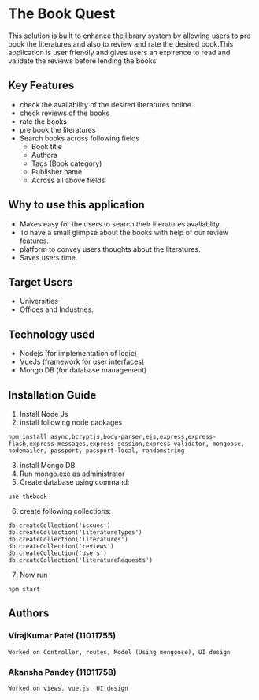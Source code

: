 # The Book Quest
This solution is built to enhance the library system by allowing users to pre book the literatures and also to review and rate the desired book.This application is user friendly and gives users an expirence to read and validate the reviews before lending the books.

## Key Features
- check the avaliability of the desired literatures online.
- check reviews of the books
- rate the books
- pre book the literatures
- Search books across following fields
    - Book title
    - Authors
    - Tags (Book category)
    - Publisher name
    - Across all above fields

## Why to use this application
- Makes easy for the users to search their literatures avaliablity.
- To have a small glimpse about the books with help of our review features.
- platform to convey users thoughts about the literatures.
- Saves users time.

## Target Users
- Universities
- Offices and Industries.

## Technology used
- Nodejs (for implementation of logic)
- VueJs (framework for user interfaces)
- Mongo DB (for database management)

## Installation Guide
1. Install Node Js
2. install following node packages
```
npm install async,bcryptjs,body-parser,ejs,express,express-flash,express-messages,express-session,express-validator, mongoose,     
nodemailer, passport, passport-local, randomstring
```
3. install Mongo DB
4. Run mongo.exe as administrator
5. Create database using command:
```
use thebook
```
6. create following collections:
```
db.createCollection('issues')
db.createCollection('literatureTypes')
db.createCollection('literatures')
db.createCollection('reviews')
db.createCollection('users')
db.createCollection('literatureRequests')
```
7. Now run 
```
npm start
```

## Authors
### VirajKumar Patel (11011755)
    Worked on Controller, routes, Model (Using mongoose), UI design
### Akansha Pandey (11011758)
    Worked on views, vue.js, UI design




